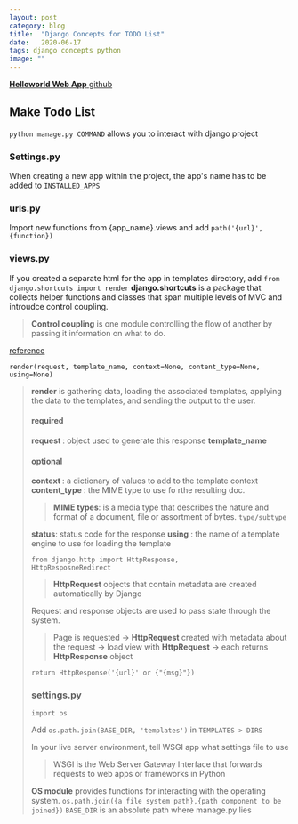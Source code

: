 ```yaml
---
layout: post
category: blog
title:  "Django Concepts for TODO List"
date:   2020-06-17
tags: django concepts python
image: ""
---
```

<a href = "https://github.com/parkyo/helloworld_webapp"><strong>Helloworld Web App</strong> github</a>


## Make Todo List

<code>python manage.py COMMAND</code> allows you to interact with django project

### Settings.py
When creating a new app within the project, the app's name has to be added to <code>INSTALLED_APPS</code>

### urls.py
Import new functions from {app_name}.views and add <code>path('{url}', {function})</code>

### views.py
If you created a separate html for the app in templates directory, add <code>from django.shortcuts import render</code>
<strong>django.shortcuts</strong> is a package that collects helper functions and classes that span multiple levels of MVC and introudce control coupling. 
<blockquote><strong>Control coupling</strong> is one module controlling the flow of another by passing it information on what to do. </blockquote> 

<a href = "https://docs.djangoproject.com/en/3.0/topics/http/shortcuts/">reference</a>


<code>render(request, template_name, context=None, content_type=None, using=None)</code> 
<blockquote><strong>render</strong> is gathering data, loading the associated templates, applying the data to the templates, and sending the output to the user. 

#### required
<strong>request </strong>: object used to generate this response
<strong>template_name</strong>

#### optional
<strong>context </strong>: a dictionary of values to add to the template context
<strong>content_type </strong>: the MIME type to use fo rthe resulting doc.
<blockquote><strong>MIME types</strong>: is a media type that describes the nature and format of a document, file or assortment of bytes. <code>type/subtype</code></blockquote>
<strong>status</strong>: status code for the response
<strong>using</strong> : the name of a template engine to use for loading the template

<code>from django.http import HttpResponse, HttpResposneRedirect</code>
<blockquote><strong>HttpRequest</strong> objects that contain metadata are created automatically by Django</blockquote>
Request and response objects are used to pass state through the system.

<blockquote>Page is requested -> <strong>HttpRequest</strong> created with metadata about the request -> load view with <strong>HttpRequest</strong> -> each returns <strong>HttpResponse</strong> object</blockquote>

<code>return HttpResponse('{url}' or {"{msg}"})</code>

### settings.py
<pre><code>import os</code></pre>
Add  <code>os.path.join(BASE_DIR, 'templates')</code> in <code>TEMPLATES > DIRS</code> 

In your live server environment, tell WSGI app what settings file to use
<blockquote>WSGI is the Web Server Gateway Interface that forwards requests to web apps or frameworks in Python</blockquote>
<strong>OS module</strong> provides functions for interacting with the operating system. 
<code>os.path.join({a file system path},{path component to be joined})</code> 
<code>BASE_DIR</code> is an absolute path where manage.py lies

